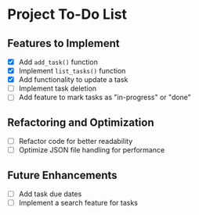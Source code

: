 # Project To-Do List

## Features to Implement
- [x] Add `add_task()` function
- [x] Implement `list_tasks()` function
- [x] Add functionality to update a task
- [ ] Implement task deletion
- [ ] Add feature to mark tasks as "in-progress" or "done"

## Refactoring and Optimization
- [ ] Refactor code for better readability
- [ ] Optimize JSON file handling for performance

## Future Enhancements
- [ ] Add task due dates
- [ ] Implement a search feature for tasks